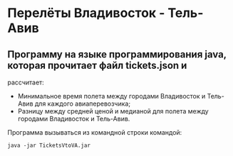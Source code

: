 # Перелёты Владивосток - Тель-Авив

## Программу на языке программирования java, которая прочитает файл tickets.json и
рассчитает:
- Минимальное время полета между городами Владивосток и Тель-Авив для каждого авиаперевозчика;
- Разницу между средней ценой и медианой для полета между городами  Владивосток и Тель-Авив.

Программа вызываться из командной строки командой:

```java -jar TicketsVtoVA.jar```